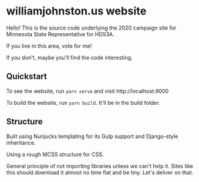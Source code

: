 # williamjohnston.us website

Hello! This is the source code underlying the 2020 campaign site for Minnesota State Representative for HD53A.

If you live in this area, vote for me!

If you don't, maybe you'll find the code interesting.

## Quickstart

To see the website, run `yarn serve` and visit http://localhost:9000

To build the website, run `yarn build`. It'll be in the build folder.

## Structure

Built using Nunjucks templating for its Gulp support and Django-style inheritance.

Using a rough MCSS structure for CSS.

General principle of not importing libraries unless we can't help it. Sites like this should download it almost no time flat and be tiny. Let's deliver on that.
